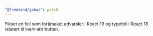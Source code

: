 ```yaml
---
"@fremtind/jokul": patch
---
```


Fikset en feil som forårsaket advarsler i React 19 og typefeil i React 18 relatert til inert-attributten.

